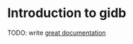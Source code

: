 # Introduction to gidb

TODO: write [great documentation](http://jacobian.org/writing/what-to-write/)
